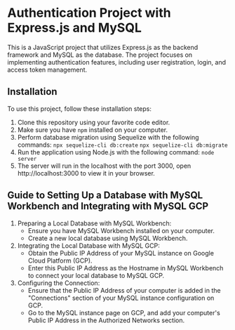 # Authentication Project with Express.js and MySQL

This is a JavaScript project that utilizes Express.js as the backend framework and MySQL as the database. The project focuses on implementing authentication features, including user registration, login, and access token management.

## Installation

To use this project, follow these installation steps:

1. Clone this repository using your favorite code editor.
2. Make sure you have `npm` installed on your computer.
3. Perform database migration using Sequelize with the following commands:
   `npx sequelize-cli db:create`
   `npx sequelize-cli db:migrate`
4. Run the application using Node.js with the following command:
`node server`
5. The server will run in the localhost with the port 3000, open http://localhost:3000 to view it in your browser.

## Guide to Setting Up a Database with MySQL Workbench and Integrating with MySQL GCP

1. Preparing a Local Database with MySQL Workbench:
   - Ensure you have MySQL Workbench installed on your computer.
   - Create a new local database using MySQL Workbench.
2. Integrating the Local Database with MySQL GCP:
   - Obtain the Public IP Address of your MySQL instance on Google Cloud Platform (GCP).
   - Enter this Public IP Address as the Hostname in MySQL Workbench to connect your local database to MySQL GCP.
3. Configuring the Connection:
   - Ensure that the Public IP Address of your computer is added in the "Connections" section of your MySQL instance configuration on GCP.
   - Go to the MySQL instance page on GCP, and add your computer's Public IP Address in the Authorized Networks section.
